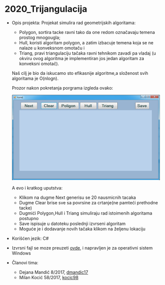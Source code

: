 # 2020_Trijangulacija
- Opis projekta: Projekat simulira rad geometrijskih algoritama:
  - Polygon, sortira tacke ravni tako da one redom označavaju temena prostog mnogougla;
  - Hull, koristi algoritam polygon, a zatim izbacuje temena koja se ne nalaze u konveksnom omotaču i
  - Triang, pravi triangulaciju tačaka ravni tehnikom zavadi pa vladaj (u okviru ovog algoritma je implementiran jos jedan algoritam za konveksni omotač).
  
  Naš cilj je bio da iskucamo sto efikasnije algoritme,a složenost svih algoritama je O(nlogn).
  
  Prozor nakon pokretanja porgrama izgleda ovako: 
 
  ![](triang.jpg)

  A evo i kratkog uputstva:
    - Klikom na dugme Next generisu se 20 nausmicnih tacaka
    - Dugme Clear brise sve sa povrsine za crtanje(ne pamteći prethodne tacke)
    - Dugmići Polygon,Hull i Triang simuliraju rad istoimenih algoritama postupno
    - Save ispisuje u datoteku poslednji izvrseni algoritam
    - Moguće je i dodavanje novih tačaka klikom na željenu lokaciju





- Korišćen jezik: C#

- Izvrsni fajl se moze preuzeti [ovde](https://github.com/matf-pp/2020_Trijangulacija/releases/download/v1/TrijangulacijaTacaka.exe), i napravljen je za operativni sistem Windows 

- Članovi tima:
  - Dejana Mandić 8/2017, [dmandic17](https://github.com/dmandic17)
  - Milan Kocić   58/2017,  [kocic98](https://github.com/kocic98)




